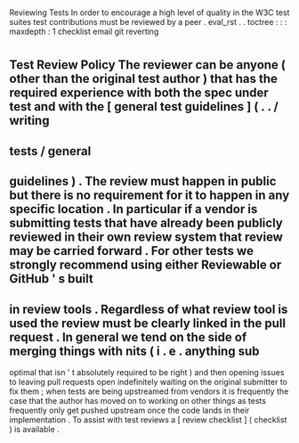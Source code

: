 #
Reviewing
Tests
In
order
to
encourage
a
high
level
of
quality
in
the
W3C
test
suites
test
contributions
must
be
reviewed
by
a
peer
.
eval_rst
.
.
toctree
:
:
:
maxdepth
:
1
checklist
email
git
reverting
#
#
Test
Review
Policy
The
reviewer
can
be
anyone
(
other
than
the
original
test
author
)
that
has
the
required
experience
with
both
the
spec
under
test
and
with
the
[
general
test
guidelines
]
(
.
.
/
writing
-
tests
/
general
-
guidelines
)
.
The
review
must
happen
in
public
but
there
is
no
requirement
for
it
to
happen
in
any
specific
location
.
In
particular
if
a
vendor
is
submitting
tests
that
have
already
been
publicly
reviewed
in
their
own
review
system
that
review
may
be
carried
forward
.
For
other
tests
we
strongly
recommend
using
either
Reviewable
or
GitHub
'
s
built
-
in
review
tools
.
Regardless
of
what
review
tool
is
used
the
review
must
be
clearly
linked
in
the
pull
request
.
In
general
we
tend
on
the
side
of
merging
things
with
nits
(
i
.
e
.
anything
sub
-
optimal
that
isn
'
t
absolutely
required
to
be
right
)
and
then
opening
issues
to
leaving
pull
requests
open
indefinitely
waiting
on
the
original
submitter
to
fix
them
;
when
tests
are
being
upstreamed
from
vendors
it
is
frequently
the
case
that
the
author
has
moved
on
to
working
on
other
things
as
tests
frequently
only
get
pushed
upstream
once
the
code
lands
in
their
implementation
.
To
assist
with
test
reviews
a
[
review
checklist
]
(
checklist
)
is
available
.
